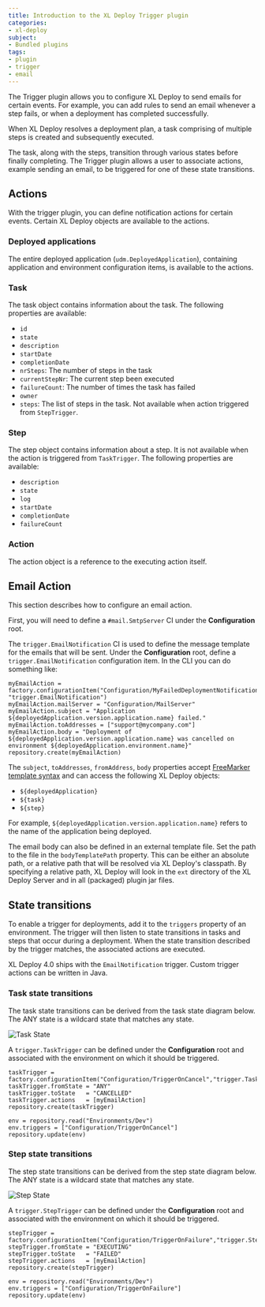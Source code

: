 ```yaml
---
title: Introduction to the XL Deploy Trigger plugin
categories:
- xl-deploy
subject:
- Bundled plugins
tags:
- plugin
- trigger
- email
---
```


The Trigger plugin allows you to configure XL Deploy to send emails for certain events. For example, you can add rules to send an email whenever a step fails, or when a deployment has completed successfully.

When XL Deploy resolves a deployment plan, a task comprising of multiple steps is created and subsequently executed.

The task, along with the steps, transition through various states before finally completing. The Trigger plugin allows a user to associate actions, example sending an email, to be triggered for one of these state transitions.

## Actions

With the trigger plugin, you can define notification actions for certain events. Certain XL Deploy objects are available to the actions.

### Deployed applications

The entire deployed application (`udm.DeployedApplication`), containing application and environment configuration items, is available to the actions.

### Task

The task object contains information about the task. The following properties are available:

* `id`
* `state`
* `description`
* `startDate`
* `completionDate`
* `nrSteps`: The number of steps in the task
* `currentStepNr`: The current step been executed
* `failureCount`: The number of times the task has failed
* `owner`
* `steps`: The list of steps in the task. Not available when action triggered from `StepTrigger`.

### Step

The step object contains information about a step. It is not available when the action is triggered from `TaskTrigger`. The following properties are available:

* `description`
* `state`
* `log`
* `startDate`
* `completionDate`
* `failureCount`

### Action

The action object is a reference to the executing action itself.

## Email Action

This section describes how to configure an email action.

First, you will need to define a `#mail.SmtpServer` CI under the **Configuration** root.

The `trigger.EmailNotification` CI is used to define the message template for the emails that will be sent. Under the **Configuration** root, define a `trigger.EmailNotification` configuration item. In the CLI you can do something like:

	myEmailAction = factory.configurationItem("Configuration/MyFailedDeploymentNotification", "trigger.EmailNotification")
	myEmailAction.mailServer = "Configuration/MailServer"
	myEmailAction.subject = "Application ${deployedApplication.version.application.name} failed."
	myEmailAction.toAddresses = ["support@mycompany.com"]
	myEmailAction.body = "Deployment of ${deployedApplication.version.application.name} was cancelled on environment ${deployedApplication.environment.name}"
	repository.create(myEmailAction)

The `subject`, `toAddresses`, `fromAddress`, `body` properties accept [FreeMarker template syntax](http://freemarker.org/docs/ref.html) and can access the following XL Deploy objects:

* `${deployedApplication}`
* `${task}`
* `${step}`

For example, `${deployedApplication.version.application.name}` refers to the name of the application being deployed.

The email body can also be defined in an external template file. Set the path to the file in the `bodyTemplatePath` property. This can be either an absolute path, or a relative path that will be resolved via XL Deploy's classpath. By specifying a relative path, XL Deploy will look in the `ext` directory of the XL Deploy Server and in all (packaged) plugin jar files.

## State transitions

To enable a trigger for deployments, add it to the `triggers` property of an environment. The trigger will then listen to state transitions in tasks and steps that occur during a deployment. When the state transition described by the trigger matches, the associated actions are executed.

XL Deploy 4.0 ships with the `EmailNotification` trigger. Custom trigger actions can be written in Java.

### Task state transitions

The task state transitions can be derived from the task state diagram below. The ANY state is a wildcard state that matches any state.

![Task State](images/task-state-diagram.png "Task State Diagram")

A `trigger.TaskTrigger` can be defined under the **Configuration** root and associated with the environment on which it should be triggered.

	taskTrigger = factory.configurationItem("Configuration/TriggerOnCancel","trigger.TaskTrigger")
	taskTrigger.fromState = "ANY"
	taskTrigger.toState   = "CANCELLED"
	taskTrigger.actions   = [myEmailAction]
	repository.create(taskTrigger)

	env = repository.read("Environments/Dev")
	env.triggers = ["Configuration/TriggerOnCancel"]
	repository.update(env)

### Step state transitions

The step state transitions can be derived from the step state diagram below. The ANY state is a wildcard state that matches any state.

![Step State](images/step-state-diagram.png "Step State Diagram")

A `trigger.StepTrigger` can be defined under the **Configuration** root and associated with the environment on which it should be triggered.

	stepTrigger = factory.configurationItem("Configuration/TriggerOnFailure","trigger.StepTrigger")
	stepTrigger.fromState = "EXECUTING"
	stepTrigger.toState   = "FAILED"
	stepTrigger.actions   = [myEmailAction]
	repository.create(stepTrigger)

	env = repository.read("Environments/Dev")
	env.triggers = ["Configuration/TriggerOnFailure"]
	repository.update(env)
